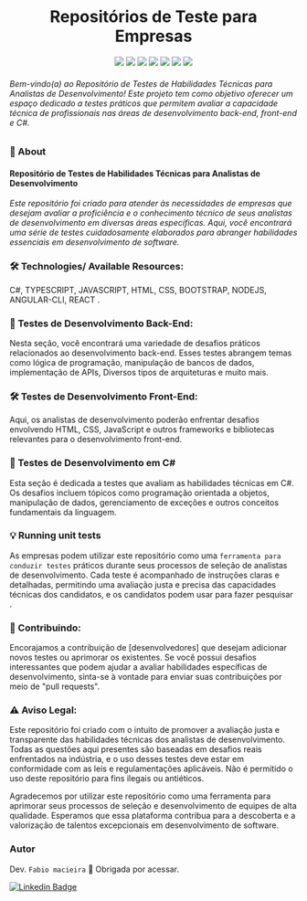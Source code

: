
<h1 align="center">Repositórios de Teste para Empresas </h1> 
<p align="center"> <img src="https://img.shields.io/static/v1?label=Status&message=Finished&color=#008000&style=for-the-badge&logo=ghost"/> <img src="https://img.shields.io/badge/npm-8.3.1-orange"/> <img src="https://img.shields.io/github/license/gabrielajc/angularApp"/> <img src="https://img.shields.io/badge/Bootstrap-7.1.2-brightgreen"/> <img src="https://img.shields.io/static/v1?label=Netlify&message=deploy&color=pink&style=for-the-badge&logo=netlify"/> <img src="https://badges.aleen42.com/src/angular.svg"/> <img src="https://badges.aleen42.com/src/typescript.svg"/> </p>

<h6> Bem-vindo(a) ao Repositório de Testes de Habilidades Técnicas para Analistas de Desenvolvimento! Este projeto tem como objetivo oferecer um espaço dedicado a testes práticos que permitem avaliar a capacidade técnica de profissionais nas áreas de desenvolvimento back-end, front-end e C#.</h6>

### :small_blue_diamond: About
<h4>Repositório de Testes de Habilidades Técnicas para Analistas de Desenvolvimento</h4>

<i>Este repositório foi criado para atender às necessidades de empresas que desejam avaliar a proficiência e o conhecimento técnico de seus analistas de desenvolvimento em diversas áreas específicas. Aqui, você encontrará uma série de testes cuidadosamente elaborados para abranger habilidades essenciais em desenvolvimento de software.</i>

### 🛠️ Technologies/ Available Resources:
C#, TYPESCRIPT, JAVASCRIPT, HTML, CSS, BOOTSTRAP, NODEJS, ANGULAR-CLI, REACT .

### 📁 Testes de Desenvolvimento Back-End: 
Nesta seção, você encontrará uma variedade de desafios práticos relacionados ao desenvolvimento back-end. Esses testes abrangem temas como lógica de programação, manipulação de bancos de dados, implementação de APIs, Diversos tipos de arquiteturas e muito mais.

### 🛠️ Testes de Desenvolvimento Front-End: 
Aqui, os analistas de desenvolvimento poderão enfrentar desafios envolvendo HTML, CSS, JavaScript e outros frameworks e bibliotecas relevantes para o desenvolvimento front-end.

### 🚀 Testes de Desenvolvimento em C#
Esta seção é dedicada a testes que avaliam as habilidades técnicas em C#. Os desafios incluem tópicos como programação orientada a objetos, manipulação de dados, gerenciamento de exceções e outros conceitos fundamentais da linguagem.

### 💡 Running unit tests
As empresas podem utilizar este repositório como uma `ferramenta para conduzir testes` práticos durante seus processos de seleção de analistas de desenvolvimento. Cada teste é acompanhado de instruções claras e detalhadas, permitindo uma avaliação justa e precisa das capacidades técnicas dos candidatos, e os candidatos podem usar para fazer pesquisar .


### 🔬 Contribuindo:
Encorajamos a contribuição de [desenvolvedores] que desejam adicionar novos testes ou aprimorar os existentes. Se você possui desafios interessantes que podem ajudar a avaliar habilidades específicas de desenvolvimento, sinta-se à vontade para enviar suas contribuições por meio de "pull requests".


### ⚠️ Aviso Legal:

Este repositório foi criado com o intuito de promover a avaliação justa e transparente das habilidades técnicas dos analistas de desenvolvimento. Todas as questões aqui presentes são baseadas em desafios reais enfrentados na indústria, e o uso desses testes deve estar em conformidade com as leis e regulamentações aplicáveis. Não é permitido o uso deste repositório para fins ilegais ou antiéticos.

Agradecemos por utilizar este repositório como uma ferramenta para aprimorar seus processos de seleção e desenvolvimento de equipes de alta qualidade. Esperamos que essa plataforma contribua para a descoberta e a valorização de talentos excepcionais em desenvolvimento de software.
### Autor
Dev. `Fabio macieira` :wave: Obrigada por acessar.

[![Linkedin Badge](https://img.shields.io/badge/-Gabe-blue?style=flat-square&logo=Linkedin&logoColor=white&link=https://www.linkedin.com/in/fabio-macieira-1ba6321b1/)](https://www.linkedin.com/in/fabio-macieira-1ba6321b1/)
